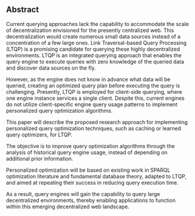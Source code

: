 ## Abstract
<!-- Context      -->
<!-- Decentralized environments, like Solid, utilize personal data vaults that expose documents that require fine-grained access control.
In these environments, the number of data vaults can exceed millions, a scale not supported by federated querying algorithms. 
Instead, Link Traversal-based Querying (LTQP) can operate effectively in these environments. 
LTQP is an integrated querying approach that enables the query engine to begin with zero knowledge of the data to query and discover data sources on the fly.
The ability to implement access control is inherent to this approach, as inaccessible documents within data vaults can be ignored.
Additionally, by finding data sources as queries are executed, the engine does not need to know in advance where all the possibly millions of decentralized data vaults are located. -->
<!-- Need         -->
<!-- However, the absence of prior information on the queried data makes LTQP optimization challenging, resulting in suboptimal query plans. 
Presently, LTQP is employed for client-side querying, where one engine instance services a single client.
Despite this, current engines do not utilize client-specific engine usage patterns to implement personalized query optimization algorithms. -->
<!-- Task         -->
<!-- This paper will describe the proposed research approach for implementing personalized query optimization techniques, such as caching or learned query optimizers, for LTQP.  -->
<!-- Object       -->
<!-- The objective is to improve query optimization algorithms through the analysis of historical query engine usage, instead of depending on additional prior information.  -->
<!-- Findings     -->
<!-- Personalized optimization will be based on existing work in SPARQL optimization literature and fundamental database theory, adapted to LTQP, and aimed at repeating their success in reducing query execution time. -->
<!-- Conclusion   -->
<!-- Perspectives -->

<!-- Context      -->
Current querying approaches lack the capability to accommodate the scale of decentralization envisioned for the presently centralized web. 
This decentralization would create numerous small data sources instead of a concentration of a few large ones.
Link Traversal-based Query Processing (LTQP) is a promising candidate for querying these highly decentralized environments.
LTQP is an integrated querying approach that enables the query engine to execute queries with zero knowledge of the queried data and discover data sources on the fly.
<!-- Need         -->
However, as the engine does not know in advance what data will be queried, creating an optimized query plan before executing the query is challenging.
Presently, LTQP is employed for client-side querying, where one engine instance services a single client.
Despite this, current engines do not utilize client-specific engine query usage patterns to implement personalized query optimization algorithms.
<!-- Task         -->
This paper will describe the proposed research approach for implementing personalized query optimization techniques, such as caching or learned query optimizers, for LTQP. 
<!-- Object       -->
The objective is to improve query optimization algorithms through the analysis of historical query engine usage, instead of depending on additional prior information. 
<!-- Findings     -->
Personalized optimization will be based on existing work in SPARQL optimization literature and fundamental database theory, adapted to LTQP, and aimed at repeating their success in reducing query execution time.
<!-- Conclusion   -->
As a result, query engines will gain the capability to query large decentralized environments, thereby enabling applications to function within this emerging decentralized web landscape.
<!-- Perspectives -->

<!-- 


Current querying approaches do not support the scale of decentralization of the currently centralized web.
The resulting decentralized environment would spread personal, possibly access-controlled data, over many smaller sources.
Link Traversal-based Query Processing (LTQP) is an approach that could deal with this level of decentralization of access-controlled data.
Current
More focus on personal
Current federation algorithms do not support the scale of decentralization of centrlaized web now. 
Personal data is spread over many smaller sources.
In this environment, LTQP becomes interesting as data is spread and personal + other reasons so LTQP again interesting
LTQP still slow at this scale
As we're client-side we do optimization to make more scalable.
When moving to decentrilize current centralized environments we need query approach that do many sourcre queries with access control
This scale not supported by current query algorithms (why?)
We propose to investigate use of LTQP as it solves these issues .... in this way
(use documents consistently)
Docuemnts may be access controlled, which can be taken into account during query processing.
Challenge in this space is optimizing query plans without any prior information.  -->